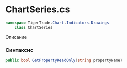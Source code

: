 
# ChartSeries.cs
```csharp
namespace TigerTrade.Chart.Indicators.Drawings  
    class ChartSeries
```

Описание

### Синтаксис
```csharp
public bool GetPropertyReadOnly(string propertyName)
```


                    
                    